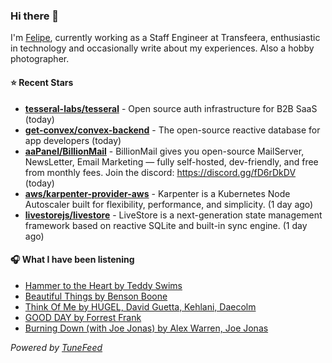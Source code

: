 ### Hi there 👋

I'm [Felipe](https://felipevm.com), currently working as a Staff Engineer at Transfeera, enthusiastic in technology and occasionally write about my experiences. Also a hobby photographer.

#### ⭐ Recent Stars
- **[tesseral-labs/tesseral](https://github.com/tesseral-labs/tesseral)** - Open source auth infrastructure for B2B SaaS (today)
- **[get-convex/convex-backend](https://github.com/get-convex/convex-backend)** - The open-source reactive database for app developers (today)
- **[aaPanel/BillionMail](https://github.com/aaPanel/BillionMail)** - BillionMail gives you open-source MailServer, NewsLetter,  Email Marketing — fully self-hosted, dev-friendly, and free from monthly fees. Join the discord: https://discord.gg/fD6rDkDV (today)
- **[aws/karpenter-provider-aws](https://github.com/aws/karpenter-provider-aws)** - Karpenter is a Kubernetes Node Autoscaler built for flexibility, performance, and simplicity. (1 day ago)
- **[livestorejs/livestore](https://github.com/livestorejs/livestore)** - LiveStore is a next-generation state management framework based on reactive SQLite and built-in sync engine. (1 day ago)

#### 🎧 What I have been listening
- [Hammer to the Heart by Teddy Swims](https://open.spotify.com/track/0IdwfnHFfyb7zc7GFs75QQ)
- [Beautiful Things by Benson Boone](https://open.spotify.com/track/3xkHsmpQCBMytMJNiDf3Ii)
- [Think Of Me by HUGEL, David Guetta, Kehlani, Daecolm](https://open.spotify.com/track/3RvkuiK2x5BlSQWYqTYjIS)
- [GOOD DAY by Forrest Frank](https://open.spotify.com/track/0vC82BouGPXm6X2K60RfQw)
- [Burning Down (with Joe Jonas) by Alex Warren, Joe Jonas](https://open.spotify.com/track/3diSxgK7bRIZzqu5IqFgd1)

_Powered by [TuneFeed](https://tunefeed.app?ref=github.com)_

